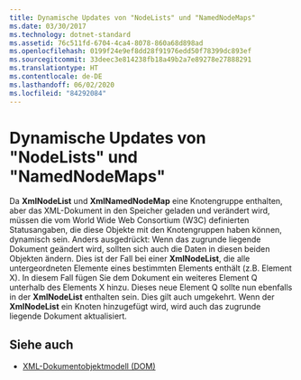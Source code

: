 ```yaml
---
title: Dynamische Updates von "NodeLists" und "NamedNodeMaps"
ms.date: 03/30/2017
ms.technology: dotnet-standard
ms.assetid: 76c511fd-6704-4ca4-8078-860a68d898ad
ms.openlocfilehash: 0199f24e9ef8dd28f91976edd50f78399dc893ef
ms.sourcegitcommit: 33deec3e814238fb18a49b2a7e89278e27888291
ms.translationtype: HT
ms.contentlocale: de-DE
ms.lasthandoff: 06/02/2020
ms.locfileid: "84292084"
---
```

# <a name="dynamic-updates-to-nodelists-and-namednodemaps"></a>Dynamische Updates von "NodeLists" und "NamedNodeMaps"
Da **XmlNodeList** und **XmlNamedNodeMap** eine Knotengruppe enthalten, aber das XML-Dokument in den Speicher geladen und verändert wird, müssen die vom World Wide Web Consortium (W3C) definierten Statusangaben, die diese Objekte mit den Knotengruppen haben können, dynamisch sein. Anders ausgedrückt: Wenn das zugrunde liegende Dokument geändert wird, sollten sich auch die Daten in diesen beiden Objekten ändern. Dies ist der Fall bei einer **XmlNodeList**, die alle untergeordneten Elemente eines bestimmten Elements enthält (z.B. Element X). In diesem Fall fügen Sie dem Dokument ein weiteres Element Q unterhalb des Elements X hinzu. Dieses neue Element Q sollte nun ebenfalls in der **XmlNodeList** enthalten sein. Dies gilt auch umgekehrt. Wenn der **XmlNodeList** ein Knoten hinzugefügt wird, wird auch das zugrunde liegende Dokument aktualisiert.  
  
## <a name="see-also"></a>Siehe auch

- [XML-Dokumentobjektmodell (DOM)](xml-document-object-model-dom.md)
